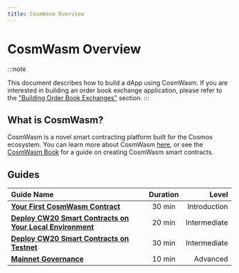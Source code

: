 ```yaml
---
title: CosmWasm Overview
---
```


# CosmWasm Overview

:::note

This document describes how to build a dApp using CosmWasm. If you are interested in building an order book exchange application, please refer to the ["Building Order Book Exchanges"](./../exchange/index.md) section.
:::


## What is CosmWasm?

CosmWasm is a novel smart contracting platform built for the Cosmos ecosystem. You can learn more about CosmWasm [here](https://docs.cosmwasm.com/docs/), or see the [CosmWasm Book](https://book.cosmwasm.com/index.html) for a guide on creating CosmWasm smart contracts.

## Guides

| Guide Name                                                                                                |       Duration     |  Level |
|:----------------------------------------------------------------------------------------------------------|:-------------:|------:|
| **[Your First CosmWasm Contract](./Your_first_contract_on_injective)**                                    |  30 min | Introduction |
| **[Deploy CW20 Smart Contracts on Your Local Environment](./01_Cosmwasm_CW20_deployment_guide_Local.md)** |    20 min   |   Intermediate |
| **[Deploy CW20 Smart Contracts on Testnet](./02_Cosmwasm_deployment_guide_Testnet.md)**                   |    30 min   |   Intermediate |
| **[Mainnet Governance](./03_Cosmwasm_CW20_deployment_guide_Mainnet.md)**                                  |    10 min   |   Advanced |
